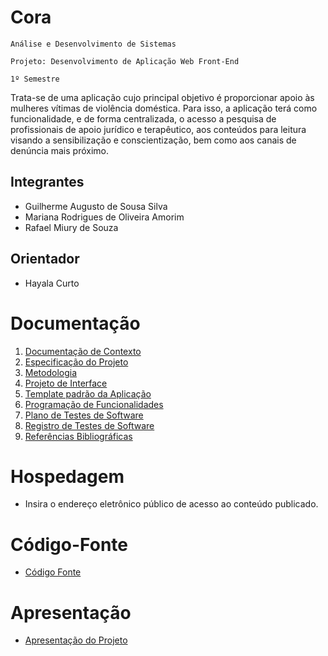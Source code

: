 # Cora

`Análise e Desenvolvimento de Sistemas`

`Projeto: Desenvolvimento de Aplicação Web Front-End`

`1º Semestre`

Trata-se de uma aplicação cujo principal objetivo é proporcionar apoio às mulheres vítimas de violência doméstica. Para isso, a aplicação terá como funcionalidade, e de forma centralizada, o acesso a pesquisa de profissionais de apoio jurídico e terapêutico, aos conteúdos para leitura visando a sensibilização e conscientização, bem como aos canais de denúncia mais próximo. 

## Integrantes

* Guilherme Augusto de Sousa Silva
* Mariana Rodrigues de Oliveira Amorim
* Rafael Miury de Souza

## Orientador

* Hayala Curto

# Documentação

<ol>
<li><a href="documentos/01-Documentação de Contexto.md"> Documentação de Contexto</a></li>
<li><a href="documentos/02-Especificação do Projeto.md"> Especificação do Projeto</a></li>
<li><a href="documentos/03-Metodologia.md"> Metodologia</a></li>
<li><a href="documentos/04-Projeto de Interface.md"> Projeto de Interface</a></li>
<li><a href="documentos/05-Template padrão da Aplicação.md"> Template padrão da Aplicação</a></li>
<li><a href="documentos/06-Programação de Funcionalidades.md"> Programação de Funcionalidades</a></li>
<li><a href="documentos/07-Plano de Testes de Software.md"> Plano de Testes de Software</a></li>
<li><a href="documentos/08-Registro de Testes de Software.md"> Registro de Testes de Software</a></li>
<li><a href="documentos/09-Referências.md"> Referências Bibliográficas</a></li>
</ol>

# Hospedagem

* Insira o endereço eletrônico público de acesso ao conteúdo publicado. 

# Código-Fonte

* <a href="codigo-fonte/README.md">Código Fonte</a>

# Apresentação

* <a href="apresentacao/README.md">Apresentação do Projeto</a>
